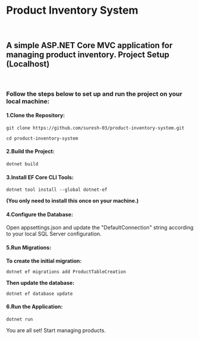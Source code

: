 <h1>Product Inventory System</h1>
<br>
<h2>A simple ASP.NET Core MVC application for managing product inventory.
Project Setup (Localhost)</h2>
<br>
<h3>Follow the steps below to set up and run the project on your local machine:</h3>

<h4>1.Clone the Repository:</h4>
    <pre><code>git clone https://github.com/suresh-03/product-inventory-system.git</code></pre>
    <pre><code>cd product-inventory-system</code></pre>
    
<h4>2.Build the Project:</h4>
    <pre><code>dotnet build</code></pre>

<h4>3.Install EF Core CLI Tools:</h4>
    <pre><code>dotnet tool install --global dotnet-ef</code></pre>
    <p><b>(You only need to install this once on your machine.)</b></p>

<h4>4.Configure the Database:</h4>   
    <p>Open appsettings.json and update the "DefaultConnection" string according to your local SQL Server configuration.</p>
        
<h4>5.Run Migrations:</h4>
    <p><b>To create the initial migration:</b></p>
        <pre><code>dotnet ef migrations add ProductTableCreation</code></pre>
    <p><b>Then update the database:</b></p>
        <pre><code>dotnet ef database update</code></pre>

<h4>6.Run the Application:</h6>
    <pre><code>dotnet run</code></pre>

You are all set! Start managing products.
